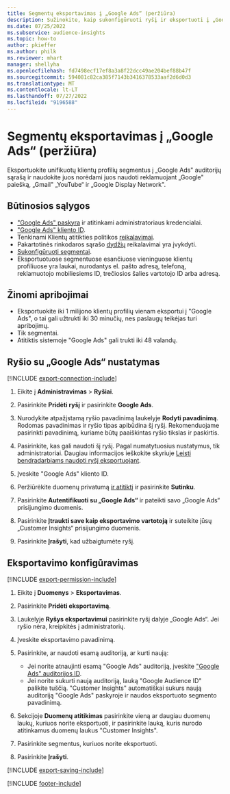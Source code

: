 ```yaml
---
title: Segmentų eksportavimas į „Google Ads“ (peržiūra)
description: Sužinokite, kaip sukonfigūruoti ryšį ir eksportuoti į „Google Ads“.
ms.date: 07/25/2022
ms.subservice: audience-insights
ms.topic: how-to
author: pkieffer
ms.author: philk
ms.reviewer: mhart
manager: shellyha
ms.openlocfilehash: fd7498ecf17ef8a3a8f22dcc49ae204bef88b47f
ms.sourcegitcommit: 594081c82ca385f7143b3416378533aaf2d6d0d3
ms.translationtype: MT
ms.contentlocale: lt-LT
ms.lasthandoff: 07/27/2022
ms.locfileid: "9196588"
---
```

# <a name="export-segments-to-google-ads-preview"></a>Segmentų eksportavimas į „Google Ads“ (peržiūra)

Eksportuokite unifikuotų klientų profilių segmentus į „Google Ads" auditorijų sąrašą ir naudokite juos norėdami juos naudoti reklamuojant „Google" paiešką, „Gmail" „YouTube“ ir „Google Display Network".

## <a name="prerequisites"></a>Būtinosios sąlygos

- ["Google Ads" paskyra](https://ads.google.com/) ir atitinkami administratoriaus kredencialai.
- ["Google Ads" kliento ID](https://support.google.com/google-ads/answer/1704344).
- Tenkinami Klientų atitikties politikos [reikalavimai](https://support.google.com/adspolicy/answer/6299717).
- Pakartotinės rinkodaros sąrašo [dydžių](https://support.google.com/google-ads/answer/7558048) reikalavimai yra įvykdyti.
- [Sukonfigūruoti segmentai](segments.md).
- Eksportuotuose segmentuose esančiuose vieninguose klientų profiliuose yra laukai, nurodantys el. pašto adresą, telefoną, reklamuotojo mobiliesiems ID, trečiosios šalies vartotojo ID arba adresą.

## <a name="known-limitations"></a>Žinomi apribojimai

- Eksportuokite iki 1 milijono klientų profilių vienam eksportui į "Google Ads", o tai gali užtrukti iki 30 minučių, nes paslaugų teikėjas turi apribojimų.
- Tik segmentai.
- Atitiktis sistemoje "Google Ads" gali trukti iki 48 valandų.

## <a name="set-up-connection-to-google-ads"></a>Ryšio su „Google Ads“ nustatymas

[!INCLUDE [export-connection-include](includes/export-connection-admn.md)]

1. Eikite į **Administravimas** > **Ryšiai**.

1. Pasirinkite **Pridėti ryšį** ir pasirinkite **Google Ads**.

1. Nurodykite atpažįstamą ryšio pavadinimą laukelyje **Rodyti pavadinimą**. Rodomas pavadinimas ir ryšio tipas apibūdina šį ryšį. Rekomenduojame pasirinkti pavadinimą, kuriame būtų paaiškintas ryšio tikslas ir paskirtis.

1. Pasirinkite, kas gali naudoti šį ryšį. Pagal numatytuosius nustatymus, tik administratoriai. Daugiau informacijos ieškokite skyriuje [Leisti bendradarbiams naudoti ryšį eksportuojant](connections.md#allow-contributors-to-use-a-connection-for-exports).

1. Įveskite "Google Ads" kliento ID.

1. Peržiūrėkite duomenų privatumą [ir atitiktį](connections.md#data-privacy-and-compliance) ir pasirinkite **Sutinku**.

1. Pasirinkite **Autentifikuoti su „Google Ads“** ir pateikti savo „Google Ads“ prisijungimo duomenis.

1. Pasirinkite **Įtraukti save kaip eksportavimo vartotoją** ir suteikite jūsų „Customer Insights“ prisijungimo duomenis.

1. Pasirinkite **Įrašyti**, kad užbaigtumėte ryšį.

## <a name="configure-an-export"></a>Eksportavimo konfigūravimas

[!INCLUDE [export-permission-include](includes/export-permission.md)]

1. Eikite į **Duomenys** > **Eksportavimas**.

1. Pasirinkite **Pridėti eksportavimą**.

1. Laukelyje **Ryšys eksportavimui** pasirinkite ryšį dalyje „Google Ads“. Jei ryšio nėra, kreipkitės į administratorių.

1. Įveskite eksportavimo pavadinimą.

1. Pasirinkite, ar naudoti esamą auditoriją, ar kurti naują:
   - Jei norite atnaujinti esamą "Google Ads" auditoriją, įveskite ["Google Ads" auditorijos ID](https://support.google.com/google-ads/answer/7558048?hl=en#:~:text=Audience%20lists%20is%20a%20section,Display%20Network%20through%20remarketing%20campaigns).
   - Jei norite sukurti naują auditoriją, lauką "Google Audience ID" palikite tuščią. "Customer Insights" automatiškai sukurs naują auditoriją "Google Ads" paskyroje ir naudos eksportuoto segmento pavadinimą.

1. Sekcijoje **Duomenų atitikimas** pasirinkite vieną ar daugiau duomenų laukų, kuriuos norite eksportuoti, ir pasirinkite lauką, kuris nurodo atitinkamus duomenų laukus "Customer Insights".

1. Pasirinkite segmentus, kuriuos norite eksportuoti.

1. Pasirinkite **Įrašyti**.

[!INCLUDE [export-saving-include](includes/export-saving.md)]

[!INCLUDE [footer-include](includes/footer-banner.md)]
